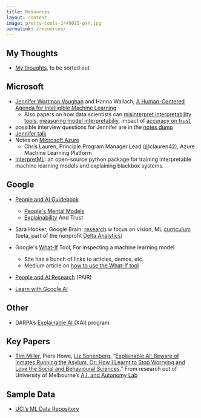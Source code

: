 ```yaml
---
title: Resources
layout: content
image: pretty-tools-1449015-pxh.jpg
permalink: /resources/
---
```


## My Thoughts
- [My thoughts](../anders-dump/), to be sorted out



## Microsoft
- [Jennifer Wortman Vaughan](http://www.jennwv.com) and Hanna Wallach, [A Human-Centered Agenda for Intelligible Machine Learning](http://www.jennwv.com/papers/intel-chapter.pdf)
	- Also papers on how data scientists can [misinterpret interpretability tools](http://www.jennwv.com/papers/interp-ds.pdf?mkt_tok=eyJpIjoiTjJFd1l6VmtZemczWlRRNSIsInQiOiJvZXNMR3F0MFM4S2xIdW9KVk1KQnowVENpMkV2NmxleXBsZURLZnNweFVwXC8yalFVUE52YlN5TVNFd2k0dUg1RzE1dXZpUFwvUlgzOXJPYmRjXC9qeHhzQnZpaGVLNlJ5T3o2RnplK1ZLbk1jN2pFVXVEaHVjQkp3QUUxb1c4cWtmaCJ9), [measuring model interpretabiliy](https://arxiv.org/pdf/1802.07810.pdf), impact of [accuracy on trust](http://www.jennwv.com/papers/accuracy-trust.pdf?mkt_tok=eyJpIjoiTjJFd1l6VmtZemczWlRRNSIsInQiOiJvZXNMR3F0MFM4S2xIdW9KVk1KQnowVENpMkV2NmxleXBsZURLZnNweFVwXC8yalFVUE52YlN5TVNFd2k0dUg1RzE1dXZpUFwvUlgzOXJPYmRjXC9qeHhzQnZpaGVLNlJ5T3o2RnplK1ZLbk1jN2pFVXVEaHVjQkp3QUUxb1c4cWtmaCJ9), 
- possible interview questions for Jennifer are in the  [notes dump](../jennifer/)
- [Jennifer talk](../jennifer/)
- Notes on [Microsoft Azure](../pages/dump/microsoft-azure.html)
   - Chris Lauren, Principle Program Manager Lead (@clauren42), Azure Machine Learning Platform
- [InterpretML](https://github.com/interpretml/interpret): an open-source python package for training interpretable machine learning models and explaining blackbox systems. 


## Google
- [People and AI Guidebook](https://pair.withgoogle.com/)
   - [People's Mental Models](https://pair.withgoogle.com/chapter/mental-models/)
   - [Explainability](https://pair.withgoogle.com/chapter/explainability-trust/) And Trust

- Sara Hooker, Google Brain: [research](https://www.sarahooker.me/research.html) w focus on vision, ML [curriculum](https://www.sarahooker.me/curriculum.html) (beta, part of the nonprofit [Delta Analytics](http://www.deltanalytics.org))
- Google's [What-If](https://pair-code.github.io/what-if-tool/) Tool, For inspecting a machine learning model
   - Site has a bunch of links to articles, demos, etc.
   - Medium article on [how to use the What-If tool](https://towardsdatascience.com/using-what-if-tool-to-investigate-machine-learning-models-913c7d4118f)

- [People and AI Research](https://research.google/teams/brain/pair/) (PAIR)
- [Learn with Google AI](https://ai.google/education/)

## Other
- DARPA’s [Explainable AI ](https://www.darpa.mil/program/explainable-artificial-intelligence)(XAI) program

## Key Papers
- [Tim Miller](https://people.eng.unimelb.edu.au/tmiller/), Piers Howe, [Liz Sonenberg](https://people.eng.unimelb.edu.au/lizs/), “[Explainable AI: Beware of Inmates Running the Asylum, Or: How I Learnt to Stop Worrying and Love the Social and Behavioural Sciences](https://arxiv.org/abs/1712.00547).”  From research out of University of Melbourne’s [A.I. and Autonomy Lab](https://cis.unimelb.edu.au/agentlab/explainable-ai/) 

## Sample Data
- [UCI’s ML Data Repository](https://archive.ics.uci.edu/ml/index.php)
